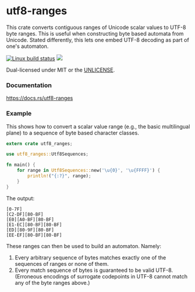 utf8-ranges
===========
This crate converts contiguous ranges of Unicode scalar values to UTF-8 byte
ranges. This is useful when constructing byte based automata from Unicode.
Stated differently, this lets one embed UTF-8 decoding as part of one's
automaton.

[![Linux build status](https://api.travis-ci.org/BurntSushi/utf8-ranges.png)](https://travis-ci.org/BurntSushi/utf8-ranges)
[![](http://meritbadge.herokuapp.com/utf8-ranges)](https://crates.io/crates/utf8-ranges)

Dual-licensed under MIT or the [UNLICENSE](http://unlicense.org).


### Documentation

https://docs.rs/utf8-ranges


### Example

This shows how to convert a scalar value range (e.g., the basic multilingual
plane) to a sequence of byte based character classes.


```rust
extern crate utf8_ranges;

use utf8_ranges::Utf8Sequences;

fn main() {
    for range in Utf8Sequences::new('\u{0}', '\u{FFFF}') {
        println!("{:?}", range);
    }
}
```

The output:

```
[0-7F]
[C2-DF][80-BF]
[E0][A0-BF][80-BF]
[E1-EC][80-BF][80-BF]
[ED][80-9F][80-BF]
[EE-EF][80-BF][80-BF]
```

These ranges can then be used to build an automaton. Namely:

1. Every arbitrary sequence of bytes matches exactly one of the sequences of
   ranges or none of them.
2. Every match sequence of bytes is guaranteed to be valid UTF-8. (Erroneous
   encodings of surrogate codepoints in UTF-8 cannot match any of the byte
   ranges above.)

